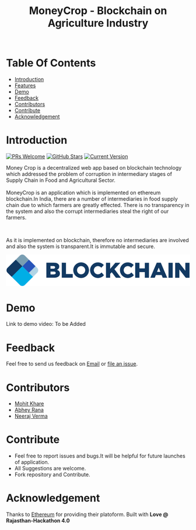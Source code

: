 <h1 align="center"> MoneyCrop - Blockchain on Agriculture Industry </h1> <br>

# Table Of Contents

- [Introduction](#introduction)
- [Features](#features)
- [Demo](#demo)
- [Feedback](#feedback)
- [Contributors](#contributors)
- [Contribute](#contribute)
- [Acknowledgement](#Acknowledgements)

# Introduction

[![PRs Welcome](https://img.shields.io/badge/PRs-welcome-brightgreen.svg?style=flat-square)](https://github.com/mkfeuhrer/MoneyCrop)
[![GitHub Stars](https://img.shields.io/github/stars/mkfeuhrer/MoneyCrop.svg)](https://github.com/mkfeuhrer/MoneyCrop) 
[![Current Version](https://img.shields.io/badge/version-1.1-green.svg)](https://github.com/mkfeuhrer/MoneyCrop)<br>

<p>Money Crop is a decentralized web app based on blockchain technology which addressed the problem of corruption in intermediary stages of Supply Chain in Food and Agricultural Sector.<br>
<br>MoneyCrop is an application which is implemented on ethereum blockchain.In India, there are a number of intermediaries in food supply chain due to which farmers are greatly effected. There is no transparency in the system and also the corrupt intermediaries steal the right of our farmers.<br>
</p>
<br>
<p>As it is implemented on blockchain, therefore no intermediaries are involved and also the system is transparent.It is immutable and secure.</p>

<p align="center">
<img src = "https://raw.githubusercontent.com/mkfeuhrer/MoneyCrop/master/blockchain.png"/>
</p>

# Demo

Link to demo video: To be Added

# Feedback
Feel free to send us feedback on [Email](mailto:mohitfeuhrer@gmail.com) or [file an issue](https://github.com/mkfeuhrer/MoneyCrop/issues).

# Contributors

<ul>
  <li> <a href="https://github.com/mkfeuhrer">Mohit Khare</a></li>
  <li> <a href="https://github.com/Abhey">Abhey Rana</a></li>
  <li> <a href="https://github.com/nvrocks">Neeraj Verma</a></li>
</ul>

# Contribute

<ul>
  <li>Feel free to report issues and bugs.It will be helpful for future launches of application.</li>
  <li>All Suggestions are welcome.</li>
  <li>Fork repository and Contribute.</li>
</ul>

# Acknowledgement

Thanks to [Ethereum](https://www.ethereum.org) for providing their platoform.
Built with <strong>Love @ Rajasthan-Hackathon 4.0</strong>


